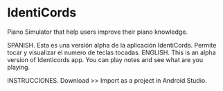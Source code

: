 # IdentiCords
Piano Simulator that help users improve their piano knowledge.


SPANISH.
Esta es una versión alpha de la aplicación IdentiCords. Permite tocar y visualizar el numero de teclas tocadas.
ENGLISH.
This is an alpha version of Identicords app. You can play notes and see what are you playing.

INSTRUCCIONES.
Download >> Import as a project in Android Studio.
